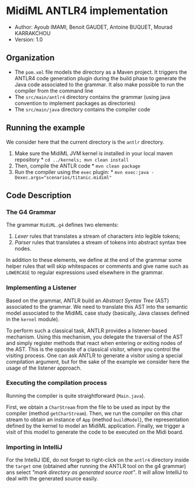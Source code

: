 # MidiML ANTLR4 implementation

  * Author: Ayoub IMAMI, Benoit GAUDET, Antoine BUQUET, Mourad KARRAKCHOU
  * Version: 1.0

## Organization

  * The `pom.xml` file models the directory as a Maven project. It triggers the ANTLR4 code generation plugin during 
    the build phase to generate the Java code associated to the grammar. It also make possible to run the compiler
    from the command line
  * The `src/main/antlr4` directory contains the grammar (using java convention to implement packages as directories)
  * The `src/main/java` directory contains the compiler code


## Running the example

We consider here that the current directory is the `antlr` directory.

  1. Make sure the MidiML JVM kernel is installed in your local maven repository
    * `cd ../kernels; mvn clean install`
  2. Then, compile the ANTLR code
    * `mvn clean package`
  3. Run the compiler using the `exec` plugin:
    * `mvn exec:java -Dexec.args="scenarios/titanic.midiml"`
    
## Code Description

### The G4 Grammar

The grammar `MidiML.g4` defines two elements:

  1. _Lexer_ rules that translates a stream of characters into legible tokens;
  2. _Parser_ rules that translates a stream of tokens into abstract syntax tree nodes.

In addition to these elements, we define at the end of the grammar some helper rules that will skip whitespaces or comments and give name such as `LOWERCASE` to regular expressions used elsewhere in the grammar.


### Implementing a Listener

Based on the grammar, ANTLR build an _Abstract Syntax Tree_ (AST) associated to the grammar. We need to translate this AST into the semantic model associated to the MidiML case study (basically, Java classes defined in the `kernel` module).

To perform such a classical task, ANTLR provides a listener-based mechanism. Using this mechanism, you delegate the traversal of the AST and simply register methods that react when entering or exiting nodes of the AST. This is the opposite of a classical visitor, where you control the visiting process. One can ask ANTLR to generate a visitor using a special compilation argument, but for the sake of the example we consider here the usage of the listener approach.

### Executing the compilation process

Running the compiler is quite straightforward (`Main.java`).

First, we obtain a `CharStream` from the file to be used as input by the compiler (method `getCharStream`). Then, we run the compiler on this char stream to obtain an instance of `App` (method `buildModel`), the representation defined by the kernel to model an MidiML application. Finally, we trigger a visit of this model to generate the code to be executed on the Midi board.

### Importing in IntelliJ

For the IntelliJ IDE, do not forget to right-click on the `antlr4` directory inside the `target` one (obtained after running the ANTLR tool on the g4 grammar) ans select _"mark directory as generated source root"_. It will allow IntelliJ to deal with the generated source easily.

